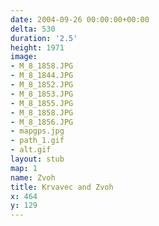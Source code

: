 ```yaml
---
date: 2004-09-26 00:00:00+00:00
delta: 530
duration: '2.5'
height: 1971
image:
- M_8_1858.JPG
- M_8_1844.JPG
- M_8_1852.JPG
- M_8_1853.JPG
- M_8_1855.JPG
- M_8_1858.JPG
- M_8_1856.JPG
- mapgps.jpg
- path_1.gif
- alt.gif
layout: stub
map: 1
name: Zvoh
title: Krvavec and Zvoh
x: 464
y: 129
---
```

